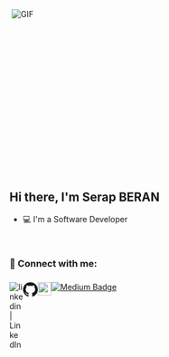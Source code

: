 


<img align="right" alt="GIF" src="https://github.com/abhisheknaiidu/abhisheknaiidu/blob/master/code.gif?raw=true" width="500" height="320" />

## Hi there, I'm Serap BERAN
-  💻 I'm a Software Developer

<br />

### 📩 Connect with me:
###
[<img align="left" alt="linkedin | LinkedIn" width="24px" src="https://raw.githubusercontent.com/peterthehan/peterthehan/master/assets/linkedin.svg" />][linkedin]
[<img align="left" alt="GitHub" width="26px" src="https://raw.githubusercontent.com/github/explore/78df643247d429f6cc873026c0622819ad797942/topics/github/github.png" />][github]
[<img align="left" height="24" width="24" src="https://cdn.jsdelivr.net/npm/simple-icons@v4/icons/gmail.svg" />][gmail]
[![Medium Badge](https://img.shields.io/badge/-Medium-FF9800?style=flat-quare&labelColor=FF9800&logo=Medium&logoColor=white&link=link)][medium]
<br />






[linkedin]: https://www.linkedin.com/in/serap-beran-963a4820a/
[medium]: https://medium.com/@serapberan
[gmail]: mailto:serapberan@hotmail.com
[flutter]: https://flutter.dev/
[vsCode]: https://code.visualstudio.com/
[git]: https://github.com/serapberan/
[android]: https://www.android.com/
[github]: https://github.com/serapberan/
[python]: https://www.python.org/
[ios]: https://www.apple.com/ios/ios-14/
[xd]: https://www.adobe.com/products/xd.html

